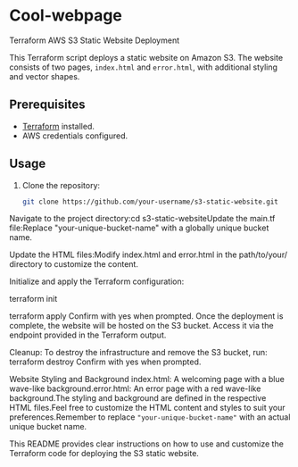 # Cool-webpage
Terraform AWS S3 Static Website Deployment

This Terraform script deploys a static website on Amazon S3. The website consists of two pages, `index.html` and `error.html`, with additional styling and vector shapes.

## Prerequisites

- [Terraform](https://www.terraform.io/downloads.html) installed.
- AWS credentials configured.

## Usage

1. Clone the repository:

   ```bash
   git clone https://github.com/your-username/s3-static-website.git

Navigate to the project directory:cd s3-static-websiteUpdate the main.tf 
file:Replace "your-unique-bucket-name" with a globally unique bucket name.


Update the HTML files:Modify index.html and error.html in the path/to/your/ directory to customize the content.

Initialize and apply the 
Terraform configuration:

terraform init

terraform apply Confirm with yes when prompted.
Once the deployment is complete, the website will be hosted on the S3 bucket. Access it via the endpoint provided in the Terraform output.

Cleanup: To destroy the infrastructure and remove the S3 bucket, run:
terraform destroy Confirm with yes when prompted.


Website Styling and Background index.html: A welcoming page with a blue wave-like background.error.html: An error page with a red wave-like background.The styling and background are defined in the respective HTML files.Feel free to customize the HTML content and styles to suit your preferences.Remember to replace `"your-unique-bucket-name"` with an actual unique bucket name.

This README provides clear instructions on how to use and customize the Terraform code for deploying the S3 static website.
